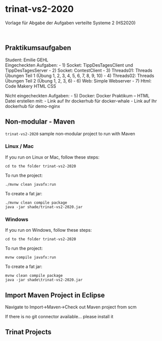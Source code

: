 # trinat-vs2-2020

Vorlage für Abgabe der Aufgaben verteilte Systeme 2 (HS2020)

<br>

## Praktikumsaufgaben

Student: Emilie GEHL\
Eingecheckten Aufgaben: - 1) Socket: TippDesTagesClient und TippDesTagesServer
                        - 2) Socket: ContestClient
                        - 3) Threads01: Threads Übungen Teil 1 (Übung 1, 2, 3, 4, 5, 6, 7, 8, 9, 10)
                        - 4) Threads02: Threads Übungen Teil 2 (Übung 1, 2, 3, 6)
                        - 6) Web: Simple Webserver
                        - 7) Html: Code Makery HTML CSS
                        
Nicht eingecheckten Aufgaben: - 5) Docker: Docker Praktikum – HTML Datei erstellen mit:
                                    - Link auf Ihr dockerhub für docker-whale
                                    - Link auf Ihr dockerhub für demo-nginx


## Non-modular - Maven

`trinat-vs2-2020` sample non-modular project to run with Maven

### Linux / Mac

If you run on Linux or Mac, follow these steps:

    cd to the folder trinat-vs2-2020

To run the project:

    ./mvnw clean javafx:run

To create a fat jar:

    ./mvnw clean compile package
    java -jar shade/trinat-vs2-2020.jar


### Windows

If you run on Windows, follow these steps:

    cd to the folder trinat-vs2-2020

To run the project:

    mvnw compile javafx:run

To create a fat jar:

    mvnw clean compile package
    java -jar shade\trinat-vs2-2020.jar


## Import Maven Project in Eclipse

Navigate to Import->Maven->Check out Maven project from scm

If there is no git connector available... please install it


## Trinat Projects
